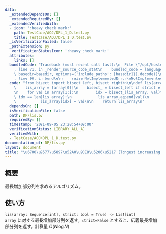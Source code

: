 ```yaml
---
data:
  _extendedDependsOn: []
  _extendedRequiredBy: []
  _extendedVerifiedWith:
  - icon: ':heavy_check_mark:'
    path: TestCase/AOJ/DPL_1_D.test.py
    title: TestCase/AOJ/DPL_1_D.test.py
  _isVerificationFailed: false
  _pathExtension: py
  _verificationStatusIcon: ':heavy_check_mark:'
  attributes:
    links: []
  bundledCode: "Traceback (most recent call last):\n  File \"/opt/hostedtoolcache/Python/3.10.1/x64/lib/python3.10/site-packages/onlinejudge_verify/documentation/build.py\"\
    , line 71, in _render_source_code_stat\n    bundled_code = language.bundle(stat.path,\
    \ basedir=basedir, options={'include_paths': [basedir]}).decode()\n  File \"/opt/hostedtoolcache/Python/3.10.1/x64/lib/python3.10/site-packages/onlinejudge_verify/languages/python.py\"\
    , line 96, in bundle\n    raise NotImplementedError\nNotImplementedError\n"
  code: "from bisect import bisect_left, bisect_right\n\n\ndef lis(array, strict=True):\n\
    \    lis_array = [array[0]]\n    bisect_ = bisect_left if strict else bisect_right\n\
    \n    for val in array[1:]:\n        idx = bisect_(lis_array, val)\n        if\
    \ idx == len(lis_array):\n            lis_array.append(val)\n        else:\n \
    \           lis_array[idx] = val\n\n    return lis_array\n"
  dependsOn: []
  isVerificationFile: false
  path: DP/lis.py
  requiredBy: []
  timestamp: '2021-09-05 23:28:54+09:00'
  verificationStatus: LIBRARY_ALL_AC
  verifiedWith:
  - TestCase/AOJ/DPL_1_D.test.py
documentation_of: DP/lis.py
layout: document
title: "\u6700\u9577\u5897\u52A0\u90E8\u5206\u5217 (longest increasing subsequence)"
---
```


## 概要
最長増加部分列を求めるアルゴリズム。

## 使い方
`lis(array: Sequence[int], strict: bool = True) -> List[int]`  
`array` に対する最長増加部分列を返す。`strict=False` とすると、広義最長増加部分列を返す。計算量 $O(N \log N)$
